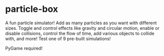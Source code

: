 # particle-box
A fun particle simulator! Add as many particles as you want with different sizes. Toggle and control effects like gravity and circular motion, enable or disable collisions, control the flow of time, add various objects to collide with, and more! Test one of 9 pre-built simulations!

PyGame required!
